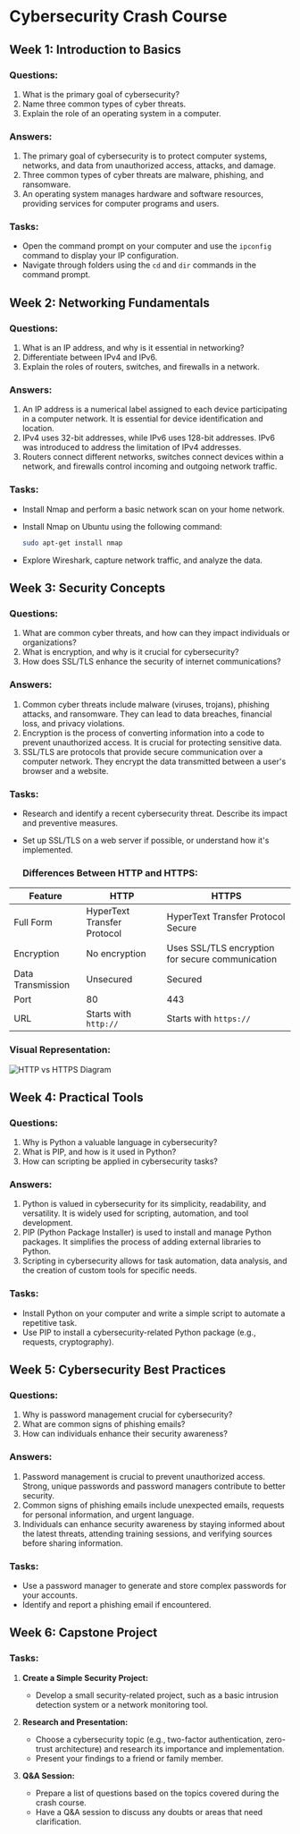 # Cybersecurity Crash Course

## Week 1: Introduction to Basics
### Questions:
1. What is the primary goal of cybersecurity?
2. Name three common types of cyber threats.
3. Explain the role of an operating system in a computer.

### Answers:
1. The primary goal of cybersecurity is to protect computer systems, networks, and data from unauthorized access, attacks, and damage.
2. Three common types of cyber threats are malware, phishing, and ransomware.
3. An operating system manages hardware and software resources, providing services for computer programs and users.

### Tasks:
- Open the command prompt on your computer and use the `ipconfig` command to display your IP configuration.
- Navigate through folders using the `cd` and `dir` commands in the command prompt.

## Week 2: Networking Fundamentals
### Questions:
1. What is an IP address, and why is it essential in networking?
2. Differentiate between IPv4 and IPv6.
3. Explain the roles of routers, switches, and firewalls in a network.

### Answers:
1. An IP address is a numerical label assigned to each device participating in a computer network. It is essential for device identification and location.
2. IPv4 uses 32-bit addresses, while IPv6 uses 128-bit addresses. IPv6 was introduced to address the limitation of IPv4 addresses.
3. Routers connect different networks, switches connect devices within a network, and firewalls control incoming and outgoing network traffic.

### Tasks:
- Install Nmap and perform a basic network scan on your home network.

- Install Nmap on Ubuntu using the following command:
  ```bash
  sudo apt-get install nmap
- Explore Wireshark, capture network traffic, and analyze the data.

## Week 3: Security Concepts
### Questions:
1. What are common cyber threats, and how can they impact individuals or organizations?
2. What is encryption, and why is it crucial for cybersecurity?
3. How does SSL/TLS enhance the security of internet communications?

### Answers:
1. Common cyber threats include malware (viruses, trojans), phishing attacks, and ransomware. They can lead to data breaches, financial loss, and privacy violations.
2. Encryption is the process of converting information into a code to prevent unauthorized access. It is crucial for protecting sensitive data.
3. SSL/TLS are protocols that provide secure communication over a computer network. They encrypt the data transmitted between a user's browser and a website.

### Tasks:
- Research and identify a recent cybersecurity threat. Describe its impact and preventive measures.
- Set up SSL/TLS on a web server if possible, or understand how it's implemented.

  ### Differences Between HTTP and HTTPS:

| Feature                   | HTTP                  | HTTPS                       |
|---------------------------|-----------------------|-----------------------------|
| Full Form                 | HyperText Transfer Protocol | HyperText Transfer Protocol Secure |
| Encryption                | No encryption          | Uses SSL/TLS encryption for secure communication |
| Data Transmission         | Unsecured              | Secured                     |
| Port                      | 80                    | 443                         |
| URL                       | Starts with `http://`  | Starts with `https://`      |
### Visual Representation:
![HTTP vs HTTPS Diagram](https://ithub.com/sushmita950/CyberSecurityhttp-vs-https.png)
## Week 4: Practical Tools
### Questions:
1. Why is Python a valuable language in cybersecurity?
2. What is PIP, and how is it used in Python?
3. How can scripting be applied in cybersecurity tasks?

### Answers:
1. Python is valued in cybersecurity for its simplicity, readability, and versatility. It is widely used for scripting, automation, and tool development.
2. PIP (Python Package Installer) is used to install and manage Python packages. It simplifies the process of adding external libraries to Python.
3. Scripting in cybersecurity allows for task automation, data analysis, and the creation of custom tools for specific needs.

### Tasks:
- Install Python on your computer and write a simple script to automate a repetitive task.
- Use PIP to install a cybersecurity-related Python package (e.g., requests, cryptography).

## Week 5: Cybersecurity Best Practices
### Questions:
1. Why is password management crucial for cybersecurity?
2. What are common signs of phishing emails?
3. How can individuals enhance their security awareness?

### Answers:
1. Password management is crucial to prevent unauthorized access. Strong, unique passwords and password managers contribute to better security.
2. Common signs of phishing emails include unexpected emails, requests for personal information, and urgent language.
3. Individuals can enhance security awareness by staying informed about the latest threats, attending training sessions, and verifying sources before sharing information.

### Tasks:
- Use a password manager to generate and store complex passwords for your accounts.
- Identify and report a phishing email if encountered.

## Week 6: Capstone Project
### Tasks:
1. **Create a Simple Security Project:**
   - Develop a small security-related project, such as a basic intrusion detection system or a network monitoring tool.

2. **Research and Presentation:**
   - Choose a cybersecurity topic (e.g., two-factor authentication, zero-trust architecture) and research its importance and implementation.
   - Present your findings to a friend or family member.

3. **Q&A Session:**
   - Prepare a list of questions based on the topics covered during the crash course.
   - Have a Q&A session to discuss any doubts or areas that need clarification.
